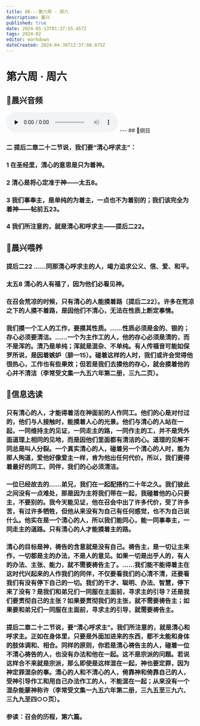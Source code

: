 ```yaml
---
title: 06---第六周 · 周六
description: 晨兴
published: true
date: 2024-05-13T01:37:55.457Z
tags: 2024-02
editor: markdown
dateCreated: 2024-04-30T12:37:08.075Z
---
```


# 第六周 · 周六
## 🎵晨兴音频
<audio id="audio" controls="" preload="none">
      <source id="mp3" src="/2024-02/week6/week6day6.mp3">
</audio>
---
## 📖纲目

### 二 提后二章二十二节说，我们要“清心呼求主”：

### 1   在圣经里，清心的意思是只为着神。

### 2   清心是将心定准于神——太五8。

### 3   我们事奉主，是单纯的为着主，一点也不为着别的；我们该完全为着神——帖前五23。

### 4   我们所注意的，就是清心和呼求主——提后二22。

## 📖晨兴喂养

### **提后二22**    **……同那清心呼求主的人，竭力追求公义、信、爱、和平。**

### **太五8**    **清心的人有福了，因为他们必看见神。**

### 在召会荒凉的时候，只有清心的人能摸着路〔提后二22〕。许多在荒凉之下的人摸不着路，是因他们不清心，无法在性质上断定事情。

### 我们摸一个工人的工作，要摸其性质。……性质必须是金的、银的；存心必须要清洁。……一个为主作工的人，他的存心必须是清的，而不是浑的。清乃是单纯；浑就是混杂、不单纯。有人传福音可能如保罗所说，是因着嫉妒（腓一15）。碰着这样的人时，我们或许会觉得他很热心，工作也有些果效；但若是我们去摸他的存心，就会摸着他的心并不清洁（李常受文集一九五六年第二册，三九二页）。

## 📖信息选读

### 只有清心的人，才能得着活在神面前的人作同工。他们的心是对付过的，他们与人接触时，能摸着人心的光景。他们与清心的人站在一起，一同维持主的见证，一同走主的路，一同作主的工，并不是凭外面道理上相同的见地，而是因他们里面都有清洁的心。道理的见解不同总是叫人分裂。一个真实清心的人，碰着另一个清心的人时，能为那人殉道，爱他好像爱主一样，肯为他出任何代价。所以，我们要得着最好的同工、同伴，我们的心必须清洁。

### 一位已经故去的……弟兄，我们在一起配搭约二十年之久。我们彼此之间没有一点难处，那是因为主将我们带在一起，我碰着他的心只要主，不要别的。我今天能见证，他在召会中出了许多代价，受了许多苦，有过许多牺牲，但他从来没有为自己有任何感觉，也不为自己说什么。他实在是一个清心的人，所以我们能同心，能一同事奉主，一同走主的道路。只有清心的人才能摸着主的路。

### 清心的目标是神，祷告的含意就是没有自己。祷告主，是一切让主来作，一切都是主的办法，不是人的意见。如果一切是出乎人的，有人的办法、主张、能力，就不需要祷告主了。……我们能不能得着主在这时代兴起来的人作我们的同伴，不仅要看我们的心清不清，还要看我们有没有停下自己的一切。我们的干才、聪明、办法、智慧，停下来了没有？是我们和弟兄们一同服在主面前，寻求主的引导？还是我们要贯彻自己的主张？如果要贯彻我们的主张，就不需要祷告主；如果要和弟兄们一同服在主面前，寻求主的引导，就需要祷告主。

### 提后二章二十二节说，要“清心呼求主”。我们所注意的，就是清心和呼求主。正如在身体里，只要是外面加进来的东西，都不太能和身体的肢体调和、相合。同样的原则，你若是清心祷告主的人，碰着一位不清心祷告的人，也没有办法和他在一起。这不是宗派的问题。若说这样合不来就是宗派，那么即使是这样混在一起，神也要定罪，因为神定罪混杂的事。清心的人和不清心的人，倚靠神和倚靠自己的人，受神引导作工和用自己办法作工的人，不能混在一起；从来没有一个混杂能蒙神称许（李常受文集一九五六年第二册，三九五至三九六、三九九至四○○页）。

### 参读：召会的历程，第六篇。
<!-- Google tag (gtag.js) -->
<script async src="https://www.googletagmanager.com/gtag/js?id=G-1P8709Z16T"></script>
<script>
  window.dataLayer = window.dataLayer || [];
  function gtag(){dataLayer.push(arguments);}
  gtag('js', new Date());

  gtag('config', 'G-1P8709Z16T');
</script>